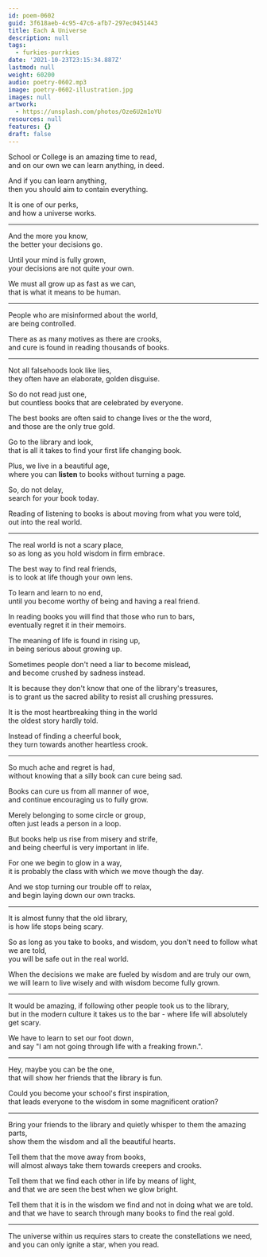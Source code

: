 ```yaml
---
id: poem-0602
guid: 3f618aeb-4c95-47c6-afb7-297ec0451443
title: Each A Universe
description: null
tags:
  - furkies-purrkies
date: '2021-10-23T23:15:34.887Z'
lastmod: null
weight: 60200
audio: poetry-0602.mp3
image: poetry-0602-illustration.jpg
images: null
artwork:
  - https://unsplash.com/photos/Oze6U2m1oYU
resources: null
features: {}
draft: false
---
```


School or College is an amazing time to read,\
and on our own we can learn anything, in deed.

And if you can learn anything,\
then you should aim to contain everything.

It is one of our perks,\
and how a universe works.

---

And the more you know,\
the better your decisions go.

Until your mind is fully grown,\
your decisions are not quite your own.

We must all grow up as fast as we can,\
that is what it means to be human.

---

People who are misinformed about the world,\
are being controlled.

There as as many motives as there are crooks,\
and cure is found in reading thousands of books.

---

Not all falsehoods look like lies,\
they often have an elaborate, golden disguise.

So do not read just one,\
but countless books that are celebrated by everyone.

The best books are often said to change lives or the the word,\
and those are the only true gold.

Go to the library and look,\
that is all it takes to find your first life changing book.

Plus, we live in a beautiful age,\
where you can **listen** to books without turning a page.

So, do not delay,\
search for your book today.

Reading of listening to books is about moving from what you were told,\
out into the real world.

---

The real world is not a scary place,\
so as long as you hold wisdom in firm embrace.

The best way to find real friends,\
is to look at life though your own lens.

To learn and learn to no end,\
until you become worthy of being and having a real friend.

In reading books you will find that those who run to bars,\
eventually regret it in their memoirs.

The meaning of life is found in rising up,\
in being serious about growing up.

Sometimes people don't need a liar to become mislead,\
and become crushed by sadness instead.

It is because they don't know that one of the library's treasures,\
is to grant us the sacred ability to resist all crushing pressures.

It is the most heartbreaking thing in the world\
the oldest story hardly told.

Instead of finding a cheerful book,\
they turn towards another heartless crook.

---

So much ache and regret is had,\
without knowing that a silly book can cure being sad.

Books can cure us from all manner of woe,\
and continue encouraging us to fully grow.

Merely belonging to some circle or group,\
often just leads a person in a loop.

But books help us rise from misery and strife,\
and being cheerful is very important in life.

For one we begin to glow in a way,\
it is probably the class with which we move though the day.

And we stop turning our trouble off to relax,\
and begin laying down our own tracks.

---

It is almost funny that the old library,\
is how life stops being scary.

So as long as you take to books, and wisdom, you don't need to follow what we are told,\
you will be safe out in the real world.

When the decisions we make are fueled by wisdom and are truly our own,\
we will learn to live wisely and with wisdom become fully grown.

---

It would be amazing, if following other people took us to the library,\
but in the modern culture it takes us to the bar - where life will absolutely get scary.

We have to learn to set our foot down,\
and say "I am not going through life with a freaking frown.".

---

Hey, maybe you can be the one,\
that will show her friends that the library is fun.

Could you become your school's first inspiration,\
that leads everyone to the wisdom in some magnificent oration?

---

Bring your friends to the library and quietly whisper to them the amazing parts,\
show them the wisdom and all the beautiful hearts.

Tell them that the move away from books,\
will almost always take them towards creepers and crooks.

Tell them that we find each other in life by means of light,\
and that we are seen the best when we glow bright.

Tell them that it is in the wisdom we find and not in doing what we are told.\
and that we have to search through many books to find the real gold.

---

The universe within us requires stars to create the constellations we need,\
and you can only ignite a star, when you read.
